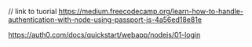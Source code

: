 // link to tuorial
https://medium.freecodecamp.org/learn-how-to-handle-authentication-with-node-using-passport-js-4a56ed18e81e

https://auth0.com/docs/quickstart/webapp/nodejs/01-login
